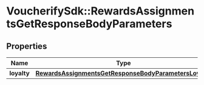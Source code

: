 # VoucherifySdk::RewardsAssignmentsGetResponseBodyParameters

## Properties

| Name | Type | Description | Notes |
| ---- | ---- | ----------- | ----- |
| **loyalty** | [**RewardsAssignmentsGetResponseBodyParametersLoyalty**](RewardsAssignmentsGetResponseBodyParametersLoyalty.md) |  | [optional] |

